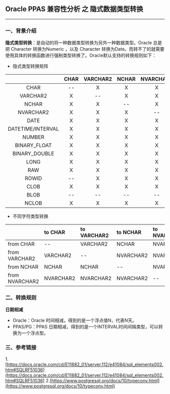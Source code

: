 ## Oracle PPAS 兼容性分析 之 隐式数据类型转换
---

### 一、背景介绍
**隐式类型转换**：是自动的将一种数据类型转换为另外一种数据类型。Oracle 总是把 Character 转换为Numeric ，以及  Character 转换为Date。而转不了的就需要使用具体的转换函数进行强制类型转换了。Oracle默认支持的转换规则如下：

+ 隐式类型转换矩阵

|        |CHAR    |VARCHAR2|NCHAR   |NVARCHAR2|DATE    |DATETIME/INTERVAL|NUMBER  |BINARY_FLOAT|BINARY_DOUBLE|LONG    |RAW     |ROWID   |CLOB    |BLOB    |NCLOB   |
|:------:|:------:|:------:|:------:|:------: |:------:|:------:         |:------:|:------:    |:------:     |:------:|:------:|:------:|:------:|:------:|:------:| 
|CHAR    |--|	X|	X|	X|	X|	X|	X|	X|	X|	X|	X|	--|	X|	X|	X|
|VARCHAR2|X|	--|	X|	X|	X|	X|	X|	X|	X|	X|	X|	X|	X| --|X|
|NCHAR   |X|	X|	--|	X|	X|	X|	X|	X|	X|	X|	X|	X|	X|	--|	X|
|NVARCHAR2|X|	X|	X|	--|	X|	X|	X|	X|	X|	X|	X|	X|	X|	--|	X|
|DATE|X|	X|	X|	X|	--|	--|	--|	--|	--|	--|	--|	--|	--|	--|	--|
|DATETIME/INTERVAL|X|	X|	X|	X|	--|	--|	--|	--|	--|	X|	--|	--|	--|	--|	--|
|NUMBER|X|	X|	X|	X|	--|	--|	--|	X|	X|	--|	--|	--|	--|	--|	--|
|BINARY_FLOAT|X|	X|	X|	X|	--|	--|	X|	--|	X|	--|	--|	--|	--|	--|	--|
|BINARY_DOUBLE|X|	X|	X|	X|	--|	--|	X|	X|	--|	--|	--|	--|	--|	--|	--|
|LONG|X|	X|	X|	X|	--|	X|	--|	--|	--|	--|	X|	--|	X|	--|	X|
|RAW|X|	X|	X|	X|	--|	--|	--|	--|	--|	X|	--|	--|	--|	X|	--|
|ROWID|--|	X|	X|	X|	--|	--|	--|	--|	--|	--|	--|	--|	--|	--|	--|
|CLOB|X|	X|	X|	X|	--|	--|	--|	--|	--|	X|	--|	--|	--|	--|	X|
|BLOB|--|	--|	--|	--|	--|	--|	--|	--|	--|	--|	X|	--|	--|	--|	--|
|NCLOB|X|	X|	X|	X|	--|	--|	--|	--|	--|	X|	--|	--|	X|	--|	--|

+ 不同字符类型转换

|                | to CHAR   | to VARCHAR2 | to NCHAR  | to NVARCHAR2  |
|:------         | :------   | :------     | :------   | :------       |
| from CHAR      |  --       | VARCHAR2    | NCHAR     | NVARCHAR2     |
| from VARCHAR2  | VARCHAR2  | --          | NVARCHAR2 | NVARCHAR2     |
| from NCHAR     | NCHAR     | NCHAR       | --        | NVARCHAR2     |
| from NVARCHAR2 | NVARCHAR2 | NVARCHAR2   | NVARCHAR2 | --            |

### 二、转换规则
**日期相减**
+ Oracle：Oracle 时间相减，得到的是一个浮点值N，代表N天。
+ PPAS/PG：PPAS 日期相减，得到的是一个INTERVAL时间间隔类型，可以转换为一个浮点型。



### 三、参考链接
1.[https://docs.oracle.com/cd/E11882_01/server.112/e41084/sql_elements002.htm#SQLRF51036](https://docs.oracle.com/cd/E11882_01/server.112/e41084/sql_elements002.htm#SQLRF51036)
2.[https://www.postgresql.org/docs/10/typeconv.html](https://www.postgresql.org/docs/10/typeconv.html)
